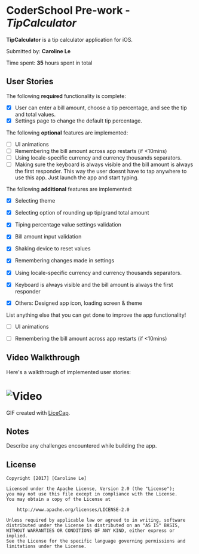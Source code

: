 # CoderSchool Pre-work - *TipCalculator*

**TipCalculator** is a tip calculator application for iOS.

Submitted by: **Caroline Le**

Time spent: **35** hours spent in total

## User Stories

The following **required** functionality is complete:

* [x] User can enter a bill amount, choose a tip percentage, and see the tip and total values.
* [x] Settings page to change the default tip percentage.

The following **optional** features are implemented:
* [ ] UI animations
* [ ] Remembering the bill amount across app restarts (if <10mins)
* [ ] Using locale-specific currency and currency thousands separators.
* [ ] Making sure the keyboard is always visible and the bill amount is always the first responder. This way the user doesnt have to tap anywhere to use this app. Just launch the app and start typing.

The following **additional** features are implemented:

* [x] Selecting theme
* [x] Selecting option of rounding up tip/grand total amount
* [x] Tiping percentage value settings validation
* [x] Bill amount input validation
* [x] Shaking device to reset values
* [x] Remembering changes made in settings
* [x] Using locale-specific currency and currency thousands separators.
* [x] Keyboard is always visible and the bill amount is always the first responder
* [x] Others: Designed app icon, loading screen & theme


List anything else that you can get done to improve the app functionality!
* [ ] UI animations
* [ ] Remembering the bill amount across app restarts (if <10mins)



## Video Walkthrough 

Here's a walkthrough of implemented user stories:

# ![Video](Walkthrough.gif)

GIF created with [LiceCap](http://www.cockos.com/licecap/).

## Notes

Describe any challenges encountered while building the app.

## License

    Copyright [2017] [Caroline Le]

    Licensed under the Apache License, Version 2.0 (the "License");
    you may not use this file except in compliance with the License.
    You may obtain a copy of the License at

        http://www.apache.org/licenses/LICENSE-2.0

    Unless required by applicable law or agreed to in writing, software
    distributed under the License is distributed on an "AS IS" BASIS,
    WITHOUT WARRANTIES OR CONDITIONS OF ANY KIND, either express or implied.
    See the License for the specific language governing permissions and
    limitations under the License.

